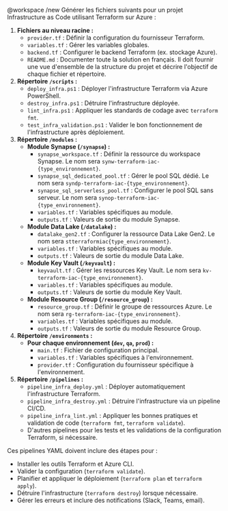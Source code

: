 @workspace /new
Générer les fichiers suivants pour un projet Infrastructure as Code utilisant Terraform sur Azure :

1. **Fichiers au niveau racine :**
    - `provider.tf` : Définir la configuration du fournisseur Terraform.
    - `variables.tf` : Gérer les variables globales.
    - `backend.tf` : Configurer le backend Terraform (ex. stockage Azure).
    - `README.md` : Documenter toute la solution en français. Il doit fournir une vue d'ensemble de la structure du projet et décrire l'objectif de chaque fichier et répertoire.
2. **Répertoire `/scripts` :**
    - `deploy_infra.ps1` : Déployer l'infrastructure Terraform via Azure PowerShell.
    - `destroy_infra.ps1` : Détruire l'infrastructure déployée.
    - `lint_infra.ps1` : Appliquer les standards de codage avec `terraform fmt`.
    - `test_infra_validation.ps1` : Valider le bon fonctionnement de l'infrastructure après déploiement.
3. **Répertoire `/modules` :**
    - **Module Synapse (`/synapse`) :**
        - `synapse_workspace.tf` : Définir la ressource du workspace Synapse. Le nom sera `synw-terraform-iac-{type_environnement}`.
        - `synapse_sql_dedicated_pool.tf` : Gérer le pool SQL dédié. Le nom sera `syndp-terraform-iac-{type_environnement}`.
        - `synapse_sql_serverless_pool.tf` : Configurer le pool SQL sans serveur. Le nom sera `synop-terraform-iac-{type_environnement}`.
        - `variables.tf` : Variables spécifiques au module.
        - `outputs.tf` : Valeurs de sortie du module Synapse.
    - **Module Data Lake (`/datalake`) :**
        - `datalake_gen2.tf` : Configurer la ressource Data Lake Gen2. Le nom sera `stterraformiac{type_environnement}`.
        - `variables.tf` : Variables spécifiques au module.
        - `outputs.tf` : Valeurs de sortie du module Data Lake.
    - **Module Key Vault (`/keyvault`) :**
        - `keyvault.tf` : Gérer les ressources Key Vault. Le nom sera `kv-terraform-iac-{type_environnement}`.
        - `variables.tf` : Variables spécifiques au module.
        - `outputs.tf` : Valeurs de sortie du module Key Vault.
    - **Module Resource Group (`/resource_group`) :**
        - `resource_group.tf` : Définir le groupe de ressources Azure. Le nom sera `rg-terraform-iac-{type_environnement}`.
        - `variables.tf` : Variables spécifiques au module.
        - `outputs.tf` : Valeurs de sortie du module Resource Group.
4. **Répertoire `/environments` :**
    - **Pour chaque environnement (`dev`, `qa`, `prod`) :**
        - `main.tf` : Fichier de configuration principal.
        - `variables.tf` : Variables spécifiques à l'environnement.
        - `provider.tf` : Configuration du fournisseur spécifique à l'environnement.
5. **Répertoire `/pipelines` :**
    - `pipeline_infra_deploy.yml` : Déployer automatiquement l'infrastructure Terraform.
    - `pipeline_infra_destroy.yml` : Détruire l'infrastructure via un pipeline CI/CD.
    - `pipeline_infra_lint.yml` : Appliquer les bonnes pratiques et validation de code (`terraform fmt`, `terraform validate`).
    - D'autres pipelines pour les tests et les validations de la configuration Terraform, si nécessaire.

Ces pipelines YAML doivent inclure des étapes pour :

- Installer les outils Terraform et Azure CLI.
- Valider la configuration (`terraform validate`).
- Planifier et appliquer le déploiement (`terraform plan` et `terraform apply`).
- Détruire l'infrastructure (`terraform destroy`) lorsque nécessaire.
- Gérer les erreurs et inclure des notifications (Slack, Teams, email).
